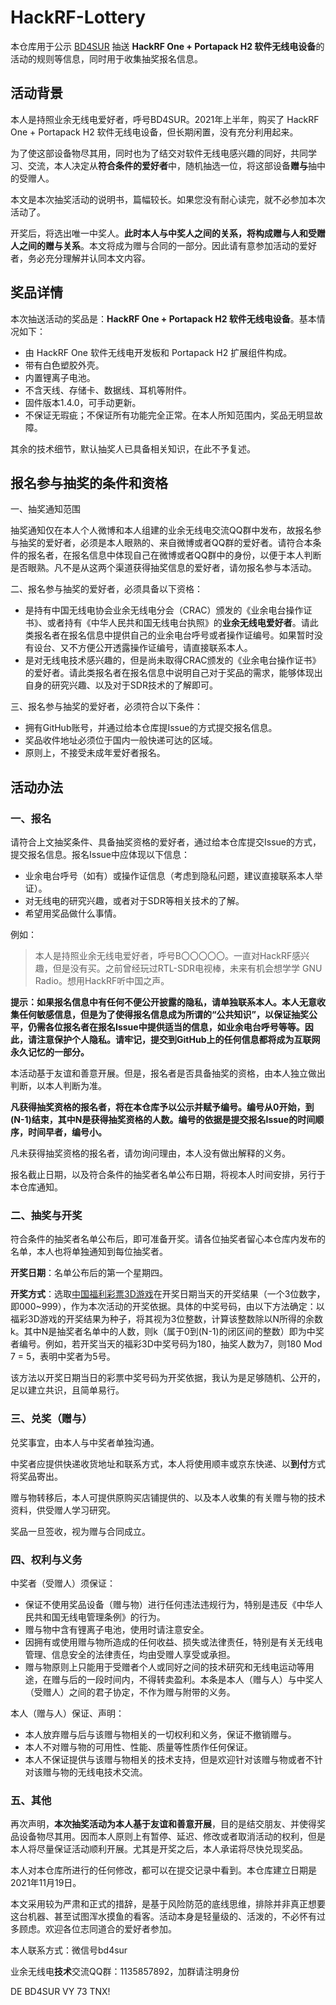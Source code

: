 # HackRF-Lottery

本仓库用于公示 [BD4SUR](https://github.com/BD4SUR) 抽送 **HackRF One + Portapack H2 软件无线电设备**的活动的规则等信息，同时用于收集抽奖报名信息。

## 活动背景

本人是持照业余无线电爱好者，呼号BD4SUR。2021年上半年，购买了 HackRF One + Portapack H2 软件无线电设备，但长期闲置，没有充分利用起来。

为了使这部设备物尽其用，同时也为了结交对软件无线电感兴趣的同好，共同学习、交流，本人决定从**符合条件的爱好者**中，随机抽选一位，将这部设备**赠与**抽中的受赠人。

本文是本次抽奖活动的说明书，篇幅较长。如果您没有耐心读完，就不必参加本次活动了。

开奖后，将选出唯一中奖人。**此时本人与中奖人之间的关系，将构成赠与人和受赠人之间的赠与关系**。本文将成为赠与合同的一部分。因此请有意参加活动的爱好者，务必充分理解并认同本文内容。

## 奖品详情

本次抽送活动的奖品是：**HackRF One + Portapack H2 软件无线电设备**。基本情况如下：

- 由 HackRF One 软件无线电开发板和 Portapack H2 扩展组件构成。
- 带有白色塑胶外壳。
- 内置锂离子电池。
- 不含天线、存储卡、数据线、耳机等附件。
- 固件版本1.4.0，可手动更新。
- 不保证无瑕疵；不保证所有功能完全正常。在本人所知范围内，奖品无明显故障。

其余的技术细节，默认抽奖人已具备相关知识，在此不予复述。

## 报名参与抽奖的条件和资格

一、抽奖通知范围

抽奖通知仅在本人个人微博和本人组建的业余无线电交流QQ群中发布，故报名参与抽奖的爱好者，必须是本人眼熟的、来自微博或者QQ群的爱好者。请符合本条件的报名者，在报名信息中体现自己在微博或者QQ群中的身份，以便于本人判断是否眼熟。凡不是从这两个渠道获得抽奖信息的爱好者，请勿报名参与本活动。

二、报名参与抽奖的爱好者，必须具备以下资格：

+ 是持有中国无线电协会业余无线电分会（CRAC）颁发的《业余电台操作证书》、或者持有《中华人民共和国无线电台执照》的**业余无线电爱好者**。请此类报名者在报名信息中提供自己的业余电台呼号或者操作证编号。如果暂时没有设台、又不方便公开透露操作证编号，请直接联系本人。
+ 是对无线电技术感兴趣的，但是尚未取得CRAC颁发的《业余电台操作证书》的爱好者。请此类报名者在报名信息中说明自己对于奖品的需求，能够体现出自身的研究兴趣、以及对于SDR技术的了解即可。

三、报名参与抽奖的爱好者，必须符合以下条件：

+ 拥有GitHub账号，并通过给本仓库提Issue的方式提交报名信息。
+ 奖品收件地址必须位于国内一般快递可达的区域。
+ 原则上，不接受未成年爱好者报名。

## 活动办法

### 一、报名

请符合上文抽奖条件、具备抽奖资格的爱好者，通过给本仓库提交Issue的方式，提交报名信息。报名Issue中应体现以下信息：

- 业余电台呼号（如有）或操作证信息（考虑到隐私问题，建议直接联系本人举证）。
- 对无线电的研究兴趣，或者对于SDR等相关技术的了解。
- 希望用奖品做什么事情。

例如：

> 本人是持照业余无线电爱好者，呼号B〇〇〇〇〇。一直对HackRF感兴趣，但是没有买。之前曾经玩过RTL-SDR电视棒，未来有机会想学学 GNU Radio。想用HackRF听中国之声。

**提示：如果报名信息中有任何不便公开披露的隐私，请单独联系本人。本人无意收集任何敏感信息，但是为了使得报名信息成为所谓的“公共知识”，以保证抽奖公平，仍需各位报名者在报名Issue中提供适当的信息，如业余电台呼号等等。因此，请注意保护个人隐私。请牢记，提交到GitHub上的任何信息都将成为互联网永久记忆的一部分。**

本活动基于友谊和善意开展。但是，报名者是否具备抽奖的资格，由本人独立做出判断，以本人判断为准。

**凡获得抽奖资格的报名者，将在本仓库予以公示并赋予编号。编号从0开始，到(N-1)结束，其中N是获得抽奖资格的人数。编号的依据是提交报名Issue的时间顺序，时间早者，编号小。**

凡未获得抽奖资格的报名者，请勿询问理由，本人没有做出解释的义务。

报名截止日期，以及符合条件的抽奖者名单公布日期，将视本人时间安排，另行于本仓库通知。

### 二、抽奖与开奖

符合条件的抽奖者名单公布后，即可准备开奖。请各位抽奖者留心本仓库内发布的名单，本人也将单独通知到每位抽奖者。

**开奖日期**：名单公布后的第一个星期四。

**开奖方式**：选取[中国福利彩票3D游戏](http://www.cwl.gov.cn/fcpz/yxjs/fc3d/)在开奖日期当天的开奖结果（一个3位数字，即000~999），作为本次活动的开奖依据。具体的中奖号码，由以下方法确定：以福彩3D游戏的开奖结果为种子，将其视为3位整数，计算该整数除以N所得的余数k。其中N是抽奖者名单中的人数，则k（属于0到(N-1)的闭区间的整数）即为中奖者编号。例如，若开奖当天的福彩3D中奖号码为180，抽奖人数为7，则180 Mod 7 = 5，表明中奖者为5号。

该方法以开奖日期当日的彩票中奖号码为开奖依据，我认为是足够随机、公开的，足以建立共识，且简单易行。

### 三、兑奖（赠与）

兑奖事宜，由本人与中奖者单独沟通。

中奖者应提供快递收货地址和联系方式，本人将使用顺丰或京东快递、以**到付**方式将奖品寄出。

赠与物转移后，本人可提供原购买店铺提供的、以及本人收集的有关赠与物的技术资料，供受赠人学习研究。

奖品一旦签收，视为赠与合同成立。

### 四、权利与义务

中奖者（受赠人）须保证：

- 保证不使用奖品设备（赠与物）进行任何违法违规行为，特别是违反《中华人民共和国无线电管理条例》的行为。
- 赠与物中含有锂离子电池，使用时请注意安全。
- 因拥有或使用赠与物所造成的任何收益、损失或法律责任，特别是有关无线电管理、信息安全的法律责任，均由受赠人享受或承担。
- 赠与物原则上只能用于受赠者个人或同好之间的技术研究和无线电运动等用途，在赠与后的一段时间内，不得转卖盈利。本条是本人（赠与人）与中奖人（受赠人）之间的君子协定，不作为赠与附带的义务。

本人（赠与人）保证、声明：

- 本人放弃赠与后与该赠与物相关的一切权利和义务，保证不撤销赠与。
- 本人不对赠与物的可用性、性能、质量等性质作任何保证。
- 本人不保证提供与该赠与物相关的技术支持，但是欢迎针对该赠与物或者不针对该赠与物的无线电技术交流。

### 五、其他

再次声明，**本次抽奖活动为本人基于友谊和善意开展**，目的是结交朋友、并使得奖品设备物尽其用。因而本人原则上有暂停、延迟、修改或者取消活动的权利，但是本人将尽量保证活动顺利开展。尤其是开奖之后，本人承诺将尽快兑现奖品。

本人对本仓库所进行的任何修改，都可以在提交记录中看到。本仓库建立日期是2021年11月19日。

本文采用较为严肃和正式的措辞，是基于风险防范的底线思维，排除并非真正想要这台机器、甚至试图浑水摸鱼的看客。活动本身是轻量级的、活泼的，不必怀有过多顾虑。欢迎各位志同道合的爱好者参加。

本人联系方式：微信号bd4sur

业余无线电**技术**交流QQ群：1135857892，加群请注明身份

DE BD4SUR VY 73 TNX!

